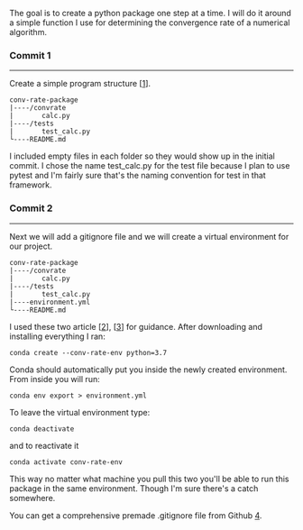 The goal is to create a python package one step at a time. I will do it around a simple function I use for determining the convergence rate of a numerical algorithm.

### Commit 1
---
Create a simple program structure [[1]].

    conv-rate-package
    |----/convrate
    |       calc.py
    |----/tests
    |       test_calc.py
    └----README.md

I included empty files in each folder so they would show up in the initial commit. I chose the name test_calc.py for the test file because I plan to use pytest and I'm fairly sure that's the naming convention for test in that framework.

### Commit 2
---
Next we will add a gitignore file and we will create a virtual environment for our project.

    conv-rate-package
    |----/convrate
    |       calc.py
    |----/tests
    |       test_calc.py
    |----environment.yml
    └----README.md

I used these two article [[2]], [[3]] for guidance. After downloading and installing everything I ran:

    conda create --conv-rate-env python=3.7

Conda should automatically put you inside the newly created environment. From inside you will run:

    conda env export > environment.yml

To leave the virtual environment type:

    conda deactivate

and to reactivate it

    conda activate conv-rate-env

This way no matter what machine you pull this two you'll be able to run this package in the same environment. Though I'm sure there's a catch somewhere.

You can get a comprehensive premade .gitignore file from Github [4].

[1]: https://docs.python-guide.org/writing/structure/
[2]: https://towardsdatascience.com/getting-started-with-python-environments-using-conda-32e9f2779307
[3]: https://tdhopper.com/blog/my-python-environment-workflow-with-conda/
[4]: https://github.com/github/gitignore/blob/master/Python.gitignore
